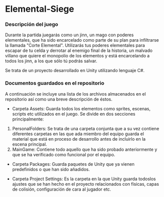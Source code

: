 # Elemental-Siege

### Descripción del juego
Durante la partida juegarás como un jinn, un mago con poderes elementales, que ha sido encarcelado como parte de su plan para infiltrarse la llamada "Corte Elemental".
Utilizarás tus poderes elementales para escapar de tu celda y derrotar al enemigo final de la historia, un malvado villano que quiere el monopolio de los elementos y está encarcelando a todos los jinn, a los que sólo tú podrás salvar.

Se trata de un proyecto desarrollado en Unity utilizando lenguaje C#.

### Documentos guardados en el repositorio
A continuación se incluye una lista de los archivos almacenados en el repositorio así como una breve descripción de éstos.

* Carpeta Assets: Guarda todos los elementos como sprites, escenas, scripts etc utilizados en el juego. Se divide en dos secciones principalmente:
1. PersonalFolders: Se trata de una carpeta conjunta que a su vez contiene diferentes carpetas en las que ada miembro del equipo guarda el material que está en proceso de desarrollo antes de incluirlo en la escena principal.
2. MainGame: Contiene todo aquello que ha sido probado anteriormente y que se ha verificado como funcional por el equipo.

* Carpeta Packages: Guarda paquetes de Unity que ya vienen predefinidos o que han sido añadidos.

* Carpeta Project Settings: Es la carpeta en la que Unity guarda todoslos ajustes que se han hecho en el proyecto relacionados con físicas, capas de colisión, configuración de cara al jugador etc.
